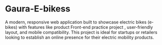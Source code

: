 # Gaura-E-bikess
A modern, responsive web application built to showcase electric bikes (e-bikes) with features like product Front-end practice project , user-friendly layout, and mobile compatibility. This project is ideal for startups or retailers looking to establish an online presence for their electric mobility products.
